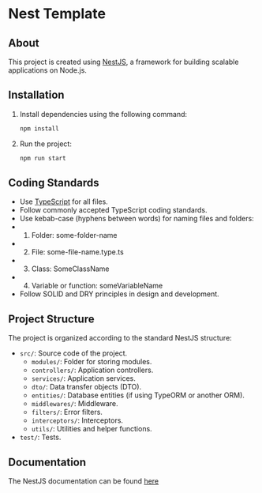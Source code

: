 # Nest Template

## About

This project is created using [NestJS](https://nestjs.com/), a framework for building scalable applications on Node.js.

## Installation

1. Install dependencies using the following command:

   ```bash
   npm install
   ```

2. Run the project:


   ```bash
   npm run start
   ```

## Coding Standards

- Use [TypeScript](https://www.typescriptlang.org/) for all files.
- Follow commonly accepted TypeScript coding standards.
- Use kebab-case (hyphens between words) for naming files and folders:
- 1. Folder: some-folder-name
- 2. File: some-file-name.type.ts
- 3. Class: SomeClassName
- 4. Variable or function: someVariableName
- Follow SOLID and DRY principles in design and development.

## Project Structure

The project is organized according to the standard NestJS structure:

- `src/`: Source code of the project.
  - `modules/`: Folder for storing modules.
  - `controllers/`: Application controllers.
  - `services/`: Application services.
  - `dto/`: Data transfer objects (DTO).
  - `entities/`: Database entities (if using TypeORM or another ORM).
  - `middlewares/`: Middleware.
  - `filters/`: Error filters.
  - `interceptors/`: Interceptors.
  - `utils/`: Utilities and helper functions.
- `test/`: Tests.

## Documentation

The NestJS documentation can be found [here](https://docs.nestjs.com/)

